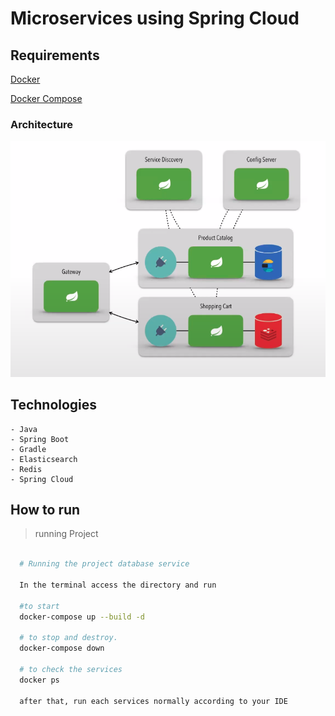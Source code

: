 # Microservices using Spring Cloud

## Requirements

[Docker](https://www.docker.com/) 

[Docker Compose](https://docs.docker.com/compose/)

### Architecture
![Design](arch.png)


## Technologies
    - Java
    - Spring Boot
    - Gradle
    - Elasticsearch
    - Redis
    - Spring Cloud

##  How to run

  > running Project
  ```bash
   
    # Running the project database service	
	
    In the terminal access the directory and run
    
    #to start
    docker-compose up --build -d 
    
    # to stop and destroy.
    docker-compose down 

    # to check the services
    docker ps 

    after that, run each services normally according to your IDE
```
